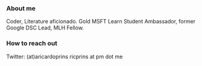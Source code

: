 ### About me
Coder, Literature aficionado. Gold MSFT Learn Student Ambassador, former Google DSC Lead, MLH Fellow.

### How to reach out
Twitter: (at)aricardoprins
ricprins at pm dot me

